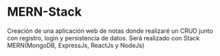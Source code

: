 # MERN-Stack
Creación de una aplicación web de notas donde realizaré un CRUD junto con registro, login y persistencia de datos. Será realizado con Stack MERN(MongoDB, ExpressJs, ReactJs y NodeJs)
